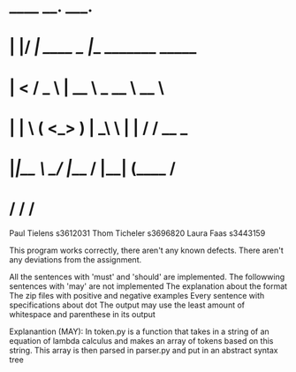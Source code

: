 #  ____  __.          ___.                      
# |    |/ _|   ____   \_ |__   _______  _____   
# |      <    /  _ \   | __ \  \_  __ \ \__  \  
# |    |  \  (  <_> )  | \_\ \  |  | \/  / __ \_
# |____|__ \  \____/   |___  /  |__|    (____  /
#         \/               \/                \/ 

Paul Tielens s3612031
Thom Ticheler s3696820
Laura Faas s3443159

This program works correctly, there aren't any known defects.
There aren't any deviations from the assignment. 

All the sentences with 'must' and 'should' are implemented.
The followwing sentences with 'may' are not implemented
  The explanation about the format
  The zip files with positive and negative examples
  Every sentence with specifications about dot
  The output may use the least amount of whitespace and parenthese in its output
  
Explanantion (MAY):
In token.py is a function that takes in a string of an equation of lambda calculus and makes an array of tokens based on this string.
This array is then parsed in parser.py and put in an abstract syntax tree
